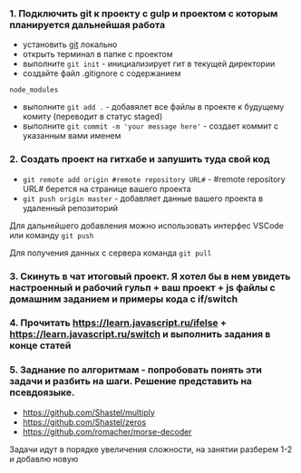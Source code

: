 ### 1. Подключить git к проекту с gulp и проектом с которым планируется дальнейшая работа

- установить [git](https://git-scm.com/downloads 'Git download page') локально
- открыть терминал в папке с проектом
- выполните `git init` - инициализирует гит в текущей директории
- создайте файл .gitignore с содержанием

```
node_modules
```

- выполните `git add .` - добавялет все файлы в проекте к будущему комиту (переводит в статус staged)
- выполните `git commit -m 'your message here'` - создает коммит с указанным вами именем

### 2. Создать проект на гитхабе и запушить туда свой код

- `git remote add origin #remote repository URL#` - #remote repository URL# берется на странице вашего проекта
- `git push origin master` - добавляет данные вашего проекта в удаленный репозиторий

Для дальнейшего добавления можно использовать интерфес VSCode или команду `git push`

Для получения данных с сервера команда `git pull`

### 3. Скинуть в чат итоговый проект. Я хотел бы в нем увидеть настроенный и рабочий гульп + ваш проект + js файлы с домашним заданием и примеры кода с if/switch

### 4. Прочитать https://learn.javascript.ru/ifelse + https://learn.javascript.ru/switch и выполнить задания в конце статей

### 5. Заднание по алгоритмам - попробовать понять эти задачи и разбить на шаги. Решение представить на псевдоязыке.

- https://github.com/Shastel/multiply
- https://github.com/Shastel/zeros
- https://github.com/romacher/morse-decoder

Задачи идут в порядке увеличения сложности, на занятии разберем 1-2 и добавлю новую
